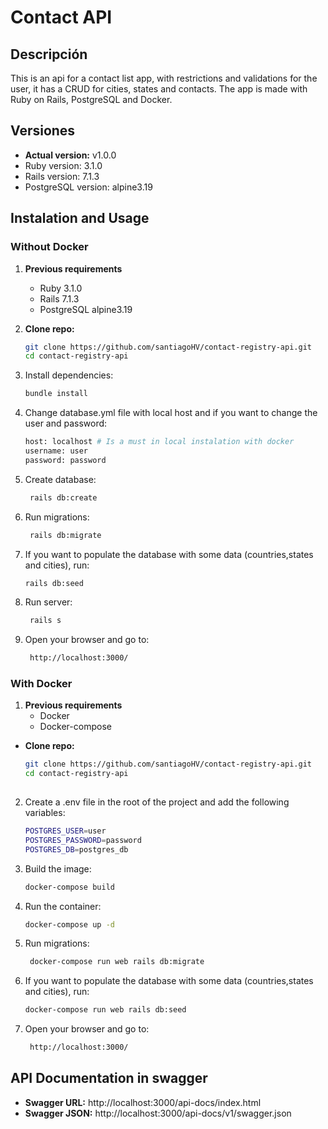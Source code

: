 # Contact API

## Descripción
This is an api for a contact list app, with restrictions and validations for the user, it has a CRUD for cities, states and contacts.
The app is made with Ruby on Rails, PostgreSQL and Docker.

## Versiones
- **Actual version:** v1.0.0
- Ruby version: 3.1.0
- Rails version: 7.1.3
- PostgreSQL version: alpine3.19
## Instalation and Usage

### Without Docker
1. **Previous requirements**
    - Ruby 3.1.0
    - Rails 7.1.3
    - PostgreSQL alpine3.19

2. **Clone repo:**
   ```bash
   git clone https://github.com/santiagoHV/contact-registry-api.git
   cd contact-registry-api

3. Install dependencies:
   ```bash
   bundle install
   ```
4. Change database.yml file with local host and if you want to change the user and password:
   ```bash
   host: localhost # Is a must in local instalation with docker
   username: user
   password: password
   ```

5. Create database:
   ```bash
    rails db:create
    ```
6. Run migrations:
    ```bash
     rails db:migrate
     ```
7. If you want to populate the database with some data (countries,states and cities), run:
   ```bash
   rails db:seed
   ```
   
8. Run server:
   ```bash
    rails s
    ```
9. Open your browser and go to:
    ```bash
     http://localhost:3000/
     ```
### With Docker
1. **Previous requirements**
    - Docker
    - Docker-compose
- **Clone repo:**
   ```bash
   git clone https://github.com/santiagoHV/contact-registry-api.git
   cd contact-registry-api
    
2. Create a .env file in the root of the project and add the following variables:
    ```bash
    POSTGRES_USER=user
    POSTGRES_PASSWORD=password
    POSTGRES_DB=postgres_db
    ```  
   
3. Build the image:
    ```bash
    docker-compose build
    ```
4. Run the container:
    ```bash
    docker-compose up -d
    ```

5. Run migrations:
    ```bash
     docker-compose run web rails db:migrate
     ```
6. If you want to populate the database with some data (countries,states and cities), run:
    ```bash
    docker-compose run web rails db:seed
    ```
7. Open your browser and go to:
    ```bash
     http://localhost:3000/
     ```
   
## API Documentation in swagger
- **Swagger URL:** http://localhost:3000/api-docs/index.html
- **Swagger JSON:** http://localhost:3000/api-docs/v1/swagger.json
